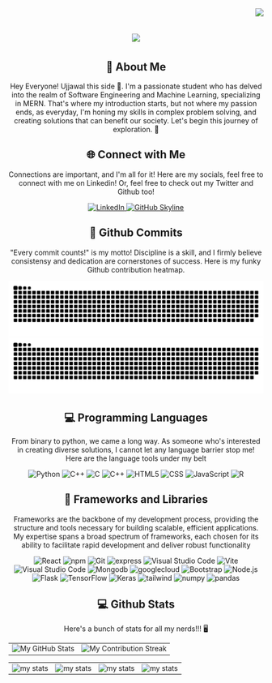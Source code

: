 <img align="right" src="https://visitor-badge.laobi.icu/badge?page_id=Khushi-Negi.Khushi-Negi" />

<h1 align="center">
    <img src="https://readme-typing-svg.herokuapp.com/?font=Righteous&size=35&center=true&vCenter=true&width=500&height=70&duration=4000&lines=Hi+There!+👋;+I'm+Khushi+Negi!;" />
</h1>

<div align="center">
    <h2>🚀 About Me</h2>
    <p>Hey Everyone! Ujjawal this side 👋. I'm a passionate student who has delved into the realm of Software Engineering and Machine Learning, specializing in MERN. That's where my introduction starts, but not where my passion ends, as everyday, I'm honing my skills in complex problem solving, and creating solutions that can benefit our society. Let's begin this journey of exploration. 🚀</p>
</div>

<div align="center">
<h2 align="center" class="section-heading">🌐 Connect with Me</h2>
<p> Connections are important, and I'm all for it! Here are my socials, feel free to connect with me on Linkedin! Or, feel free to check out my Twitter and Github too!</p>
<div align="center">
  <a href="https://www.linkedin.com/in/khushi-negi-045014307">
    <img src="https://img.shields.io/badge/Khushi-Negi?style=for-the-badge&logo=linkedin&logoColor=white" alt="LinkedIn"/>
  </a>
  <a href="https://github.com/Khushi-Negi" target="_blank">
    <img src="https://img.shields.io/badge/View%20on%20GitHub-%230077B5.svg?&style=for-the-badge&logo=github&logoColor=white" alt="GitHub Skyline"/>
  </a>
</div>

<div align="center">
  <h2>🚀 Github Commits</h2>
    <p> "Every commit counts!" is my motto! Discipline is a skill, and I firmly believe consistensy and dedication are cornerstones of success. Here is my funky Github contribution heatmap.</p> 
  <img src="https://raw.githubusercontent.com/Khushi-Negi/Khushi-Negi/output/github-contribution-grid-snake-dark.svg#gh-dark-mode-only" alt="GitHub Contribution Grid Snake Animation Dark Mode"/>
  <img src="https://raw.githubusercontent.com/Khushi-Negi/Khushi-Negi/output/github-contribution-grid-snake.svg#gh-light-mode-only" alt="GitHub Contribution Grid Snake Animation Light Mode"/>
</div>

<h2 align="center" class="section-heading">💻 Programming Languages</h2>
<p> From binary to python, we came a long way. As someone who's interested in creating diverse solutions, I cannot let any language barrier stop me! Here are the language tools under my belt</p>
<div align="center">
  <img src="https://img.shields.io/badge/Python-3776AB?style=for-the-badge&logo=python&logoColor=white" alt="Python"/>
  <img src="https://img.shields.io/badge/C%2B%2B-00599C?style=for-the-badge&logo=c%2B%2B&logoColor=white" alt="C++"/>
  <img src="https://img.shields.io/badge/C-00599C?style=for-the-badge&logo=c&logoColor=white" alt="C"/>
  <img src="https://img.shields.io/badge/C%2B%2B-00599C?style=for-the-badge&logo=c%2B%2B&logoColor=white" alt="C++"/>
  <img src="https://img.shields.io/badge/HTML5-E34F26?style=for-the-badge&logo=html5&logoColor=white" alt="HTML5"/>
  <img src="https://img.shields.io/badge/CSS3-1572B6?style=for-the-badge&logo=css3&logoColor=white" alt="CSS"/>
  <img src="https://img.shields.io/badge/JavaScript-F7DF1E?style=for-the-badge&logo=javascript&logoColor=black" alt="JavaScript"/>
  <img src="https://img.shields.io/badge/R-276DC3?style=for-the-badge&logo=r&logoColor=white" alt="R"/>  
</div>



<h2 align="center" class="section-heading">🔧 Frameworks and Libraries</h2>
<p>Frameworks are the backbone of my development process, providing the structure and tools necessary for building scalable, efficient applications. My expertise spans a broad spectrum of frameworks, each chosen for its ability to facilitate rapid development and deliver robust functionality</p>
<div align="center">
  <img src="https://img.shields.io/badge/React-20232A?style=for-the-badge&logo=react&logoColor=61DAFB" alt="React"/>
  <img src="https://img.shields.io/badge/npm-CB3837?style=for-the-badge&logo=npm&logoColor=white" alt="npm"/>
  <img src="https://img.shields.io/badge/Git-F05032?style=for-the-badge&logo=git&logoColor=white" alt="Git"/>
  <img src="https://img.shields.io/badge/Express%20js-000000?style=for-the-badge&logo=express&logoColor=white" alt="express"/>
  <img src="https://img.shields.io/badge/Visual%20Studio%20Code-007ACC?style=for-the-badge&logo=visualstudiocode&logoColor=white" alt="Visual Studio Code"/>
  <img src="https://img.shields.io/badge/Vite-B73BFE?style=for-the-badge&logo=vite&logoColor=FFD62E" alt="Vite"/>
  <img src="https://img.shields.io/badge/MongoDB-4EA94B?style=for-the-badge&logo=mongodb&logoColor=white" alt="Visual Studio Code"/>
  <img src="https://img.shields.io/badge/Visual%20Studio%20Code-007ACC?style=for-the-badge&logo=visualstudiocode&logoColor=white" alt="Mongodb"/>
  <img src="https://img.shields.io/badge/Google_Cloud-4285F4?style=for-the-badge&logo=google-cloud&logoColor=white" alt="googlecloud"/>
  <img src="https://img.shields.io/badge/Bootstrap-7952B3?style=for-the-badge&logo=bootstrap&logoColor=white" alt="Bootstrap"/>
  <img src="https://img.shields.io/badge/Node.js-339933?style=for-the-badge&logo=nodedotjs&logoColor=white" alt="Node.js"/>
  <img src="https://img.shields.io/badge/Flask-000000?style=for-the-badge&logo=flask&logoColor=white" alt="Flask"/>
  <img src="https://img.shields.io/badge/TensorFlow-FF6F00?style=for-the-badge&logo=tensorflow&logoColor=white" alt="TensorFlow"/>
  <img src="https://img.shields.io/badge/Keras-D00000?style=for-the-badge&logo=Keras&logoColor=white" alt="Keras"/>
  <img src="https://img.shields.io/badge/Tailwind_CSS-38B2AC?style=for-the-badge&logo=tailwind-css&logoColor=white" alt="tailwind"/>
  <img src="https://img.shields.io/badge/Numpy-777BB4?style=for-the-badge&logo=numpy&logoColor=white" alt="numpy"/>
  <img src="https://img.shields.io/badge/Pandas-2C2D72?style=for-the-badge&logo=pandas&logoColor=white" alt="pandas"/>
</div>

<div align="center">
<h2 align="center" class="section-heading"> 💻 Github Stats</h2>
<p>Here's a bunch of stats for all my nerds!!! 🖥️</p>
 <table align="center" width="100%" height="100%" >
    <tr>
       <td><img style="border: none;" src="https://github-profile-summary-cards.vercel.app/api/cards/profile-details?username=Khushi-Negi&theme=github_dark" alt="My GitHub Stats"/></td>   
       <td><img style="border: none;" src="https://github-readme-streak-stats.herokuapp.com/?user=Khushi-Negi&theme=merko" alt="My Contribution Streak"/></td>
    </tr>
 </table>

 <table align="center" width="100%" height="100%" >
    <tr>
        <td><img style="border: none;" src="https://github-profile-summary-cards.vercel.app/api/cards/stats?username=Khushi-Negi&theme=github_dark" alt="my stats"/></td>
        <td><img style="border: none;" src="https://github-profile-summary-cards.vercel.app/api/cards/productive-time?username=Khushi-Negi&theme=github_dark&utcOffset=10" alt="my stats"/>
        <td><img style="border: none;" src="https://github-profile-summary-cards.vercel.app/api/cards/repos-per-language?username=Khushi-Negi&theme=github_dark" alt="my stats"/></td>
        <td><img style="border: none;" src="https://github-profile-summary-cards.vercel.app/api/cards/most-commit-language?username=Khushi-Negi&theme=github_dark" alt="my stats"/></td>
    </tr>
 </table>
</div>
